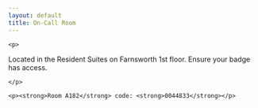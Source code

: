 ```yaml
---
layout: default
title: On-Call Room
---
```

```{=html}
<p>
```
Located in the Resident Suites on Farnsworth 1st floor. Ensure your badge has access.
```{=html}
</p>
```
    <p><strong>Room A182</strong> code: <strong>0044833</strong></p>
